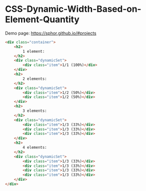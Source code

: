 # CSS-Dynamic-Width-Based-on-Element-Quantity
Demo page: <a href="https://sphor.github.io/#projects" target="_blank">https://sphor.github.io/#projects</a>

``` html
<div class="container">
	<h2>
		1 element:
	</h2>
	<div class="dynamicSet">
		<div class="item">1/1 (100%)</div>
	</div>
	<h2>
		2 elements:
	</h2>
	<div class="dynamicSet">
		<div class="item">1/2 (50%)</div>
		<div class="item">1/2 (50%)</div>
	</div>
	<h2>
		3 elements:
	</h2>
	<div class="dynamicSet">
		<div class="item">1/3 (33%)</div>
		<div class="item">1/3 (33%)</div>
		<div class="item">1/3 (33%)</div>
	</div>
	<h2>
		4 elements:
	</h2>
	<div class="dynamicSet">
		<div class="item">1/3 (33%)</div>
		<div class="item">1/3 (33%)</div>
		<div class="item">1/3 (33%)</div>
		<div class="item">1/3 (33%)</div>
	</div>
</div>
```